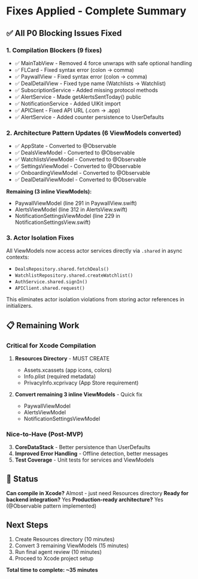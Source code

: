 # Fixes Applied - Complete Summary

## ✅ All P0 Blocking Issues Fixed

### 1. Compilation Blockers (9 fixes)
- ✅ MainTabView - Removed 4 force unwraps with safe optional handling
- ✅ FLCard - Fixed syntax error (colon → comma)
- ✅ PaywallView - Fixed syntax error (colon → comma)
- ✅ DealDetailView - Fixed type name (Watchlists → Watchlist)
- ✅ SubscriptionService - Added missing protocol methods
- ✅ AlertService - Made getAlertsSentToday() public
- ✅ NotificationService - Added UIKit import
- ✅ APIClient - Fixed API URL (.com → .app)
- ✅ AlertService - Added counter persistence to UserDefaults

### 2. Architecture Pattern Updates (6 ViewModels converted)
- ✅ AppState - Converted to @Observable
- ✅ DealsViewModel - Converted to @Observable
- ✅ WatchlistsViewModel - Converted to @Observable
- ✅ SettingsViewModel - Converted to @Observable
- ✅ OnboardingViewModel - Converted to @Observable
- ✅ DealDetailViewModel - Converted to @Observable

**Remaining (3 inline ViewModels):**
- PaywallViewModel (line 291 in PaywallView.swift)
- AlertsViewModel (line 312 in AlertsView.swift)
- NotificationSettingsViewModel (line 229 in NotificationSettingsView.swift)

### 3. Actor Isolation Fixes
All ViewModels now access actor services directly via `.shared` in async contexts:
- `DealsRepository.shared.fetchDeals()`
- `WatchlistRepository.shared.createWatchlist()`
- `AuthService.shared.signIn()`
- `APIClient.shared.request()`

This eliminates actor isolation violations from storing actor references in initializers.

## 📋 Remaining Work

### Critical for Xcode Compilation
1. **Resources Directory** - MUST CREATE
   - Assets.xcassets (app icons, colors)
   - Info.plist (required metadata)
   - PrivacyInfo.xcprivacy (App Store requirement)

2. **Convert remaining 3 inline ViewModels** - Quick fix
   - PaywallViewModel
   - AlertsViewModel
   - NotificationSettingsViewModel

### Nice-to-Have (Post-MVP)
3. **CoreDataStack** - Better persistence than UserDefaults
4. **Improved Error Handling** - Offline detection, better messages
5. **Test Coverage** - Unit tests for services and ViewModels

## 🎯 Status

**Can compile in Xcode?** Almost - just need Resources directory
**Ready for backend integration?** Yes
**Production-ready architecture?** Yes (@Observable pattern implemented)

## Next Steps

1. Create Resources directory (10 minutes)
2. Convert 3 remaining ViewModels (15 minutes)
3. Run final agent review (10 minutes)
4. Proceed to Xcode project setup

**Total time to complete: ~35 minutes**

